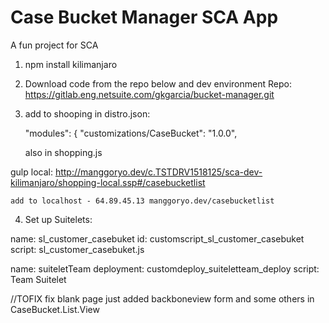 # Case Bucket Manager SCA App
A fun project for SCA 

1. npm install kilimanjaro

2. Download code from the repo below and dev environment 
Repo:
https://gitlab.eng.netsuite.com/gkgarcia/bucket-manager.git

3. add to shooping in distro.json:

	"modules": {
        "customizations/CaseBucket": "1.0.0",

    also in shopping.js

gulp local:
http://manggoryo.dev/c.TSTDRV1518125/sca-dev-kilimanjaro/shopping-local.ssp#/casebucketlist


	add to localhost - 64.89.45.13 manggoryo.dev/casebucketlist


4. Set up Suitelets:

name: sl_customer_casebuket
id: customscript_sl_customer_casebuket
script: sl_customer_casebuket.js

name: suiteletTeam
deployment: customdeploy_suiteletteam_deploy
script: Team Suitelet



//TOFIX
fix blank page just added backboneview form and some others in CaseBucket.List.View